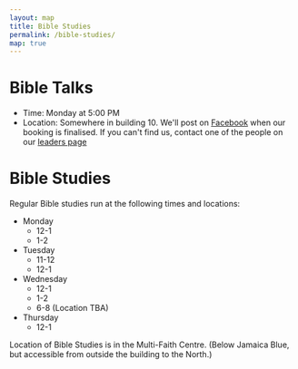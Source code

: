 ```yaml
---
layout: map
title: Bible Studies
permalink: /bible-studies/
map: true
---
```


# Bible Talks
- Time: Monday at 5:00 PM
- Location: Somewhere in building 10. We'll post on [Facebook](https://www.facebook.com/groups/cbmcampbelltown/) when our booking is finalised. If you can't find us, contact one of the people on our [leaders page](/leaders/)

# Bible Studies
Regular Bible studies run at the following times and locations:

- Monday
    - 12-1
    - 1-2
- Tuesday
    - 11-12
    - 12-1
- Wednesday
    - 12-1
    - 1-2
    - 6-8 (Location TBA)
- Thursday
    - 12-1

Location of Bible Studies is in the Multi-Faith Centre.
(Below Jamaica Blue, but accessible from outside the building to the North.)
